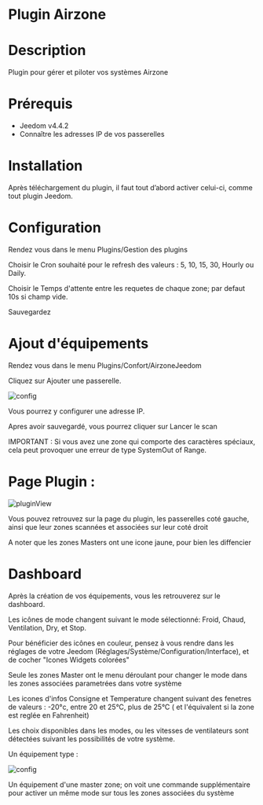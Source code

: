 # Plugin Airzone


# Description

Plugin pour gérer et piloter vos systèmes Airzone


# Prérequis

 - Jeedom v4.4.2
 - Connaître les adresses IP de vos passerelles


# Installation

Après téléchargement du plugin, il faut tout d’abord activer celui-ci, comme tout plugin Jeedom.


# Configuration

Rendez vous dans le menu Plugins/Gestion des plugins


Choisir le Cron souhaité pour le refresh des valeurs :  5, 10, 15, 30, Hourly ou Daily.

Choisir le Temps d'attente entre les requetes de chaque zone; par defaut 10s si champ vide.

Sauvegardez


# Ajout d'équipements

Rendez vous dans le menu Plugins/Confort/AirzoneJeedom


Cliquez sur Ajouter une passerelle.

![config](../images/airzoneEquipement.png)

Vous pourrez y configurer une adresse IP.

Apres avoir sauvegardé, vous pourrez cliquer sur Lancer le scan

IMPORTANT : Si vous avez une zone qui comporte des caractères spéciaux, cela peut provoquer une erreur de type SystemOut of Range.



# Page Plugin :

![pluginView](../images/airzoneEqlogics.png)

Vous pouvez retrouvez sur la page du plugin, les passerelles coté gauche, ainsi que leur zones scannées et associées sur leur coté droit

A noter que les zones Masters ont une icone jaune, pour bien les diffencier


# Dashboard


Après la création de vos équipements, vous les retrouverez sur le dashboard.

Les icônes de mode changent suivant le mode sélectionné: Froid, Chaud, Ventilation, Dry, et Stop.

Pour bénéficier des icônes en couleur, pensez à vous rendre dans les réglages de votre Jeedom (Réglages/Système/Configuration/Interface), et de cocher "Icones Widgets colorées"

Seule les zones Master ont le menu déroulant pour changer le mode dans les zones associées parametrées dans votre système

Les icones d'infos Consigne et Temperature changent suivant des fenetres de valeurs : -20°c, entre 20 et 25°C, plus de 25°C ( et l'équivalent si la zone est reglée en Fahrenheit)

Les choix disponibles dans les modes, ou les vitesses de ventilateurs sont détectées suivant les possibilités de votre système.



Un équipement type :

![config](../images/airzoneWidgets.png)


Un équipement d'une master zone; on voit une commande supplémentaire pour activer un même mode sur tous les zones associées du système


